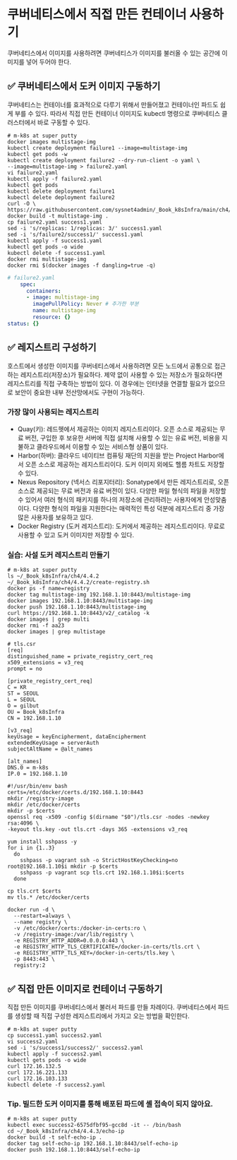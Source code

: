 # 쿠버네티스에서 직접 만든 컨테이너 사용하기
쿠버네티스에서 이미지를 사용하려면 쿠버네티스가 이미지를 불러올 수 있는 공간에 이미지를 넣어 두어야 한다.

## ✅ 쿠버네티스에서 도커 이미지 구동하기
쿠버네티스는 컨테이너를 효과적으로 다루기 위해서 만들어졌고 컨테이너인 파드도 쉽게 부를 수 있다. 따라서 직접 만든 컨테이너 이미지도 kubectl 명령으로 쿠버네티스 클러스터에서 바로 구동할 수 있다.

```shell
# m-k8s at super putty
docker images multistage-img
kubectl create deployment failure1 --image=multistage-img
kubectl get pods -w
kubectl create deployment failure2 --dry-run-client -o yaml \
--image=multistage-img > failure2.yaml
vi failure2.yaml
kubectl apply -f failure2.yaml
kubectl get pods
kubectl delete deployment failure1
kubectl delete deployment failure2
curl -O \
https://raw.githubusercontent.com/sysnet4admin/_Book_k8sInfra/main/ch4/4.3.4/Dockerfile
docker build -t multistage-img .
cp failure2.yaml success1.yaml
sed -i 's/replicas: 1/replicas: 3/' success1.yaml
sed -i 's/failure2/success1/' success1.yaml
kubectl apply -f success1.yaml
kubectl get pods -o wide
kubectl delete -f success1.yaml
docker rmi multistage-img
docker rmi $(docker images -f dangling=true -q)
```

```yaml
# failure2.yaml
    spec:
      containers:
      - image: multistage-img
        imagePullPolicy: Never # 추가한 부분
        name: multistage-img
        resource: {}
status: {}
```

## ✅ 레지스트리 구성하기
호스트에서 생성한 이미지를 쿠버네티스에서 사용하려면 모든 노드에서 공통으로 접근하는 레지스트리(저장소)가 필요하다.
제약 없이 사용할 수 있는 저장소가 필요하다면 레지스트리를 직접 구축하는 방법이 있다. 이 경우에는 인터넷을 연결할 필요가 없으므로 보안이 중요한 내부 전산망에서도 구현이 가능하다.

### 가장 많이 사용되는 레지스트리
- Quay(키): 레드헷에서 제공하는 이미지 레지스트리이다. 오픈 소스로 제공되는 무료 버전, 구입한 후 보유한 서버에 직접 설치해 사용할 수 있는 유료 버전, 비용을 지불하고 클라우드에서 이용할 수 있는 서비스형 상품이 있다.
- Harbor(하버): 클라우드 네이티브 컴퓨팅 재단의 지원을 받는 Project Harbor에서 오픈 소스로 제공하는 레지스트리이다. 도커 이미지 외에도 헬름 차트도 저장할 수 있다.
- Nexus Repository (넥서스 리포지터리): Sonatype에서 만든 레지스트리로, 오픈 소스로 제공되는 무료 버전과 유료 버전이 있다. 다양한 파일 형식의 파일을 저장할 수 있어서 여러 형식의 패키지를 하나의 저장소에 관리하려는 사용자에게 안성맞춤이다.
다양한 형식의 파일을 지원한다는 매력적인 특성 덕분에 레지스트리 중 가장 많은 사용자를 보유하고 있다.
- Docker Registry (도커 레지스트리): 도커에서 제공하는 레지스트리이다. 무료로 사용할 수 있고 도커 이미지만 저장할 수 있다.

### 실습: 사설 도커 레지스트리 만들기
```shell
# m-k8s at super putty
ls ~/_Book_k8sInfra/ch4/4.4.2
~/_Book_k8sInfra/ch4/4.4.2/create-registry.sh
docker ps -f name=registry
docker tag multistage-img 192.168.1.10:8443/multistage-img
docker images 192.168.1.10:8443/multistage-img
docker push 192.168.1.10:8443/multistage-img
curl https://192.168.1.10:8443/v2/_catalog -k
docker images | grep multi
docker rmi -f aa23
docker images | grep multistage
```

```shell
# tls.csr
[req]
distinguished_name = private_registry_cert_req
x509_extensions = v3_req
prompt = no

[private_registry_cert_req]
C = KR
ST = SEOUL
L = SEOUL
O = gilbut
OU = Book_k8sInfra
CN = 192.168.1.10

[v3_req]
keyUsage = keyEncipherment, dataEncipherment
extendedKeyUsage = serverAuth
subjectAltName = @alt_names

[alt_names]
DNS.0 = m-k8s
IP.0 = 192.168.1.10
```

```shell
#!/usr/bin/env bash
certs=/etc/docker/certs.d/192.168.1.10:8443
mkdir /registry-image
mkdir /etc/docker/certs
mkdir -p $certs
openssl req -x509 -config $(dirname "$0")/tls.csr -nodes -newkey rsa:4096 \
-keyout tls.key -out tls.crt -days 365 -extensions v3_req

yum install sshpass -y
for i in {1..3}
  do
    sshpass -p vagrant ssh -o StrictHostKeyChecking=no root@192.168.1.10$i mkdir -p $certs
    sshpass -p vagrant scp tls.crt 192.168.1.10$i:$certs
  done
  
cp tls.crt $certs
mv tls.* /etc/docker/certs

docker run -d \
  --restart=always \
  --name registry \
  -v /etc/docker/certs:/docker-in-certs:ro \
  -v /registry-image:/var/lib/registry \
  -e REGISTRY_HTTP_ADDR=0.0.0.0:443 \
  -e REGISTRY_HTTP_TLS_CERTIFICATE=/docker-in-certs/tls.crt \
  -e REGISTRY_HTTP_TLS_KEY=/docker-in-certs/tls.key \
  -p 8443:443 \
  registry:2
```

## ✅ 직접 만든 이미지로 컨테이너 구동하기
직접 만든 이미지를 쿠버네티스에서 불러서 파드를 만들 차례이다. 쿠버네티스에서 파드를 생성할 때 직접 구성한 레지스트리에서 가지고 오는 방법을 확인한다.

```shell
# m-k8s at super putty
cp success1.yaml success2.yaml
vi success2.yaml
sed -i 's/success1/success2/' success2.yaml
kubectl apply -f success2.yaml
kubectl gets pods -o wide
curl 172.16.132.5
curl 172.16.221.133
curl 172.16.103.133
kubectl delete -f success2.yaml
```

### Tip. 빌드한 도커 이미지를 통해 배포된 파드에 셸 접속이 되지 않아요.
```shell
# m-k8s at super putty
kubectl exec success2-6575dfbf95-gcc8d -it -- /bin/bash
cd ~/_Book_k8sInfra/ch4/4.4.3/echo-ip
docker build -t self-echo-ip .
docker tag self-echo-ip 192.168.1.10:8443/self-echo-ip
docker push 192.168.1.10:8443/self-echo-ip
```
